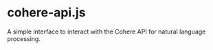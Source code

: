 # cohere-api.js
A simple interface to interact with the Cohere API for natural language processing.
